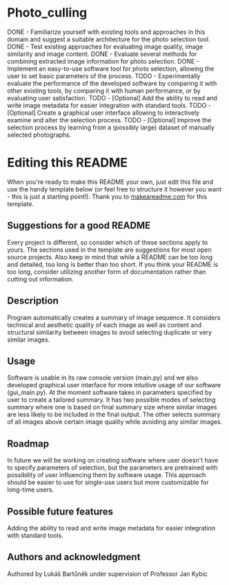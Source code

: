 # Photo_culling

DONE - Familiarize yourself with existing tools and approaches in this domain
           and suggest a suitable architecture for the photo selection tool.
DONE - Test existing approaches for evaluating image quality, image similarity and  image content.
DONE - Evaluate several methods for combining extracted image information for photo selection.
DONE - Implement an easy-to-use software tool for photo  selection, allowing the user to set basic parameters of the process.
TODO - Experimentally evaluate the performance of the developed software by comparing it with other existing tools,
          by comparing it with human performance, or by evaluating user satisfaction.
TODO - [Optional] Add the ability to read and write image metadata for easier integration with standard tools.
TODO - [Optional] Create a graphical user interface allowing to interactively examine and alter the selection process.
TODO - [Optional] Improve the selection process by learning from a (possibly large) dataset of manually selected photographs.




# Editing this README

When you're ready to make this README your own, just edit this file and use the handy template below (or feel free to structure it however you want - this is just a starting point!). Thank you to [makeareadme.com](https://www.makeareadme.com/) for this template.

## Suggestions for a good README
Every project is different, so consider which of these sections apply to yours. The sections used in the template are suggestions for most open source projects. Also keep in mind that while a README can be too long and detailed, too long is better than too short. If you think your README is too long, consider utilizing another form of documentation rather than cutting out information.

## Description
Program automatically creates a summary of image sequence. It considers technical and aesthetic quality of each image as well as content and structural similarity between images to avoid selecting duplicate or very similar images. 

## Usage
Software is usable in its raw console version (main.py) and we also developed graphical user interface for more intuitive usage of our software (gui_main.py).
At the moment software takes in parameters specified by user to create a tailored summary. It has two possible modes of selecting summary where one is based on final summary size where similar images are less likely to be included in the final output. The other selects summary of all images above certain image quality while avoiding any similar images.

## Roadmap
In future we will be working on creating software where user doesn't have to specify parameters of selection, but the parameters are pretrained with possibility of user influencing them by software usage. This approach should be easier to use for single-use users but more customizable for long-time users.

## Possible future features
Adding the ability to read and write image metadata for easier integration with standard tools.

## Authors and acknowledgment
Authored by Lukáš Bartůněk under supervision of Professor Jan Kybic
